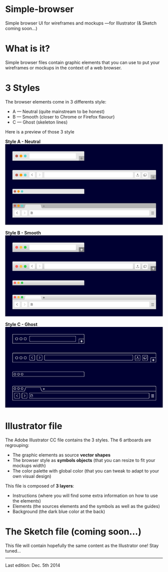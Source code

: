 Simple-browser
==============

Simple browser UI for wireframes and mockups —for Illustrator (&amp; Sketch coming soon…)

# What is it?

Simple browser files contain graphic elements that you can use to put your wireframes or mockups in the context of a web browser.

# 3 Styles

The browser elements come in 3 differents style:

* A — Neutral (quite mainstream to be honest)
* B — Smooth (closer to Chrome or Firefox flavour)
* C — Ghost (skeleton lines)

Here is a preview of those 3 style

**Style A - Neutral** 
![Style A - Neutral](img/preview-A.png)

**Style B - Smooth**
![Style B - Smooth](img/preview-B.png)

**Style C - Ghost**
![Style C - Ghost](img/preview-C.png)

# Illustrator file

The Adobe Illustrator CC file contains the 3 styles.
The 6 artboards are regrouping:

* The graphic elements as source **vector shapes**
* The browser style as **symbols objects** (that you can resize to fit your mockups width)
* The color palette with global color (that you can tweak to adapt to your own visual design)

This file is composed of **3 layers**:

* Instructions (where you will find some extra information on how to use the elements)
* Elements (the sources elements and the symbols as well as the guides)
* Background (the dark blue color at the back)

# The Sketch file (coming soon…)

This file will contain hopefully the same content as the Illustrator one! Stay tuned…

---

Last edition: Dec. 5th 2014